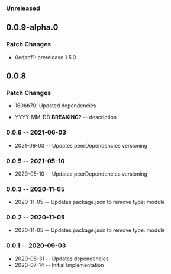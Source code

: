 ### Unreleased

## 0.0.9-alpha.0

### Patch Changes

- 0edadf1: prerelease 1.5.0

## 0.0.8

### Patch Changes

- 160bb70: Updated dependencies

- YYYY-MM-DD **BREAKING?** -- description

### 0.0.6 -- 2021-06-03

- 2021-06-03 -- Updates peerDependencies versioning

### 0.0.5 -- 2021-05-10

- 2020-05-10 -- Updates peerDependencies versioning

### 0.0.3 -- 2020-11-05

- 2020-11-05 -- Updates package.json to remove type: module

### 0.0.2 -- 2020-11-05

- 2020-11-05 -- Updates package.json to remove type: module

### 0.0.1 -- 2020-09-03

- 2020-08-31 -- Updates dependencies
- 2020-07-14 -- Initial Implementation
